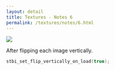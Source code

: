 ```yaml
---
layout: detail
title: Textures - Notes 6
permalink: /textures/notes/6.html
---
```


<img src="{{ site.baseurl }}/assets/textures/notes/6/1.png">

After flipping each image vertically.

```c++
stbi_set_flip_vertically_on_load(true);
```